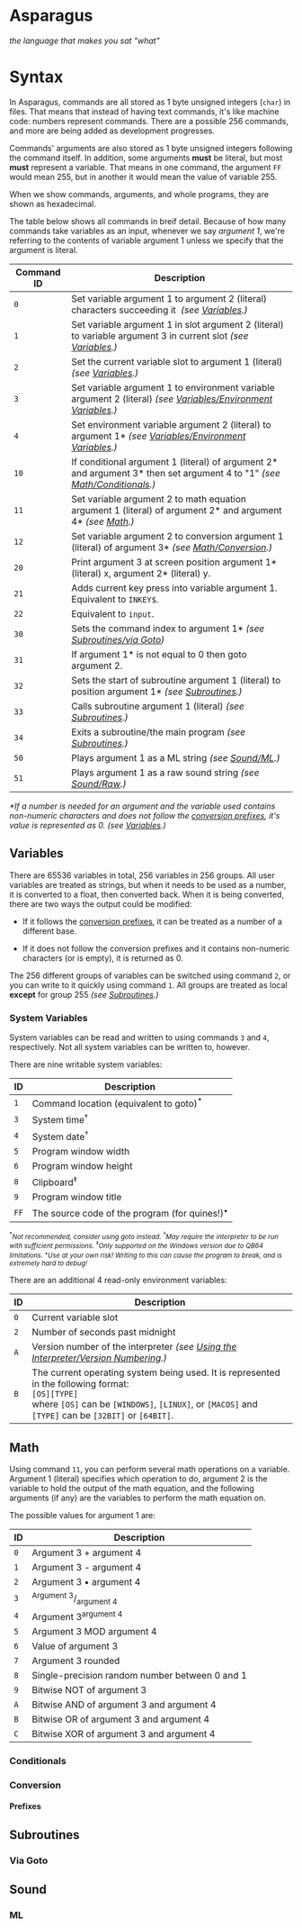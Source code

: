 # Asparagus

*the language that makes you sat "what"*

# Syntax

In Asparagus, commands are all stored as 1 byte unsigned integers (`char`) in files. That means that instead of having text commands, it's like machine code: numbers represent commands. There are a possible 256 commands, and more are being added as development progresses.

Commands' arguments are also stored as 1 byte unsigned integers following the command itself. In addition, some arguments **must** be literal, but most **must** represent a variable. That means in one command, the argument `FF` would mean 255, but in another it would mean the value of variable 255.

When we show commands, arguments, and whole programs, they are shown as hexadecimal.

The table below shows all commands in breif detail. Because of how many commands take variables as an input, whenever we say *argument 1*, we're referring to the contents of variable argument 1 unless we specify that the argument is literal.

| Command ID | Description                                                                                                                                 |
| ---------- | ------------------------------------------------------------------------------------------------------------------------------------------- |
| `0`        | Set variable argument 1 to argument 2 (literal) characters succeeding it  *(see [Variables](#Variables).)*                                  |
| `1`        | Set variable argument 1 in slot argument 2 (literal) to variable argument 3 in current slot *(see [Variables](#Variables).)*                |
| `2`        | Set the current variable slot to argument 1 (literal) *(see [Variables](#Variables).)*                                                      |
| `3`        | Set variable argument 1 to environment variable argument 2 (literal) *(see [Variables/Environment Variables](#Environment-Variables).)*     |
| `4`        | Set environment variable argument 2 (literal) to argument 1\* *(see [Variables/Environment Variables](#Environment-Variables).)*            |
| `10`       | If conditional argument 1 (literal) of argument 2\* and argument 3\* then set argument 4 to "1" *(see [Math/Conditionals](#Conditionals).)* |
| `11`       | Set variable argument 2 to math equation argument 1 (literal) of argument 2\* and argument 4\* *(see [Math](#Math).)*                       |
| `12`       | Set variable argument 2 to conversion argument 1 (literal) of argument 3\* *(see [Math/Conversion](#Conversion).)*                          |
| `20`       | Print argument 3 at screen position argument 1\* (literal) x, argument 2\* (literal) y.                                                     |
| `21`       | Adds current key press into variable argument 1. Equivalent to `INKEY$`.                                                                    |
| `22`       | Equivalent to `input`.                                                                                                                      |
| `30`       | Sets the command index to argument 1\* *(see [Subroutines/via Goto](#via-Goto))*                                                            |
| `31`       | If argument 1\* is not equal to 0 then goto argument 2.                                                                                     |
| `32`       | Sets the start of subroutine argument 1 (literal) to position argument 1\* *(see [Subroutines](#Subroutines).)*                             |
| `33`       | Calls subroutine argument 1 (literal) *(see [Subroutines](#Subroutines).)*                                                                  |
| `34`       | Exits a subroutine/the main program *(see [Subroutines](#Subroutines).)*                                                                    |
| `50`       | Plays argument 1 as a ML string *(see [Sound/ML](#ML).)*                                                                                    |
| `51`       | Plays argument 1 as a raw sound string *(see [Sound/Raw](#Raw).)*                                                                           |

*\*If a number is needed for an argument and the variable used contains non-numeric characters and does not follow the [conversion prefixes](#Prefixes), it's value is represented as 0. (see [Variables](#Variables).)*

## Variables

There are 65536 variables in total, 256 variables in 256 groups. All user variables are treated as strings, but when it needs to be used as a number, it is converted to a float, then converted back. When it is being converted, there are two ways the output could be modified:

- If it follows the [conversion prefixes](#Prefixes), it can be treated as a number of a different base.

- If it does not follow the conversion prefixes and it contains non-numeric characters (or is empty), it is returned as 0.

The 256 different groups of variables can be switched using command `2`, or you can write to it quickly using command `1`. All groups are treated as local **except** for group 255 *(see [Subroutines](#Subroutines).)*

### System Variables

System variables can be read and written to using commands `3` and `4`, respectively. Not all system variables can be written to, however.

There are nine writable system variables:

| ID   | Description                                              |
| ---- | -------------------------------------------------------- |
| `1`  | Command location (equivalent to goto)<sup>\*</sup>       |
| `3`  | System time<sup>†</sup>                                  |
| `4`  | System date<sup>†</sup>                                  |
| `5`  | Program window width                                     |
| `6`  | Program window height                                    |
| `8`  | Clipboard<sup>‡</sup>                                    |
| `9`  | Program window title                                     |
| `FF` | The source code of the program (for quines!)<sup>•</sup> |

<small><sup>\*</sup>*Not recommended, consider using goto instead.*
*<sup>†</sup>May require the interpreter to be run with sufficient permissions.*
*<sup>‡</sup>Only supported on the Windows version due to QB64 limitations.*
*<sup>•</sup>Use at your own risk! Writing to this can cause the program to break, and is extremely hard to debug!*</small>

There are an additional 4 read-only environment variables:

| ID  | Description                                                                                                                                                                                                   |
| --- | ------------------------------------------------------------------------------------------------------------------------------------------------------------------------------------------------------------- |
| `0` | Current variable slot                                                                                                                                                                                         |
| `2` | Number of seconds past midnight                                                                                                                                                                               |
| `A` | Version number of the interpreter *(see [Using the Interpreter/Version Numbering](#Version-Numbering).)*                                                                                                      |
| `B` | The current operating system being used. It is represented in the following format:<br/>`[OS][TYPE]`<br/>where `[OS]` can be `[WINDOWS]`, `[LINUX]`, or `[MACOS]` and `[TYPE]` can be `[32BIT]` or `[64BIT]`. |

## Math

Using command `11`, you can perform several math operations on a variable. Argument 1 (literal) specifies which operation to do, argument 2 is the variable to hold the output of the math equation, and the following arguments (if any) are the variables to perform the math equation on.

The possible values for argument 1 are:

| ID  | Description                                    |
| --- | ---------------------------------------------- |
| `0` | Argument 3 + argument 4                        |
| `1` | Argument 3 - argument 4                        |
| `2` | Argument 3 • argument 4                        |
| `3` | <sup>Argument 3</sup>/<sub>argument 4</sub>    |
| `4` | Argument 3<sup>argument 4</sup>                |
| `5` | Argument 3 MOD argument 4                      |
| `6` | Value of argument 3                            |
| `7` | Argument 3 rounded                             |
| `8` | Single-precision random number between 0 and 1 |
| `9` | Bitwise NOT of argument 3                      |
| `A` | Bitwise AND of argument 3 and argument 4       |
| `B` | Bitwise OR of argument 3 and argument 4        |
| `C` | Bitwise XOR of argument 3 and argument 4       |

### Conditionals

### Conversion

#### Prefixes

## Subroutines

### Via Goto

## Sound

### ML

